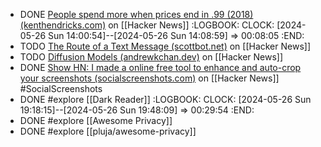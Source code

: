 - DONE [People spend more when prices end in .99 (2018) (kenthendricks.com)](https://news.ycombinator.com/item?id=40474736) on [[Hacker News]]
  :LOGBOOK:
  CLOCK: [2024-05-26 Sun 14:00:54]--[2024-05-26 Sun 14:08:59] =>  00:08:05
  :END:
- TODO [The Route of a Text Message (scottbot.net)](https://news.ycombinator.com/item?id=18921434) on [[Hacker News]]
- TODO [Diffusion Models (andrewkchan.dev)](https://news.ycombinator.com/item?id=40471419) on [[Hacker News]]
- DONE [Show HN: I made a online free tool to enhance and auto-crop your screenshots (socialscreenshots.com)](https://news.ycombinator.com/item?id=40480832) on [[Hacker News]] #SocialScreenshots
- DONE #explore [[Dark Reader]]
  :LOGBOOK:
  CLOCK: [2024-05-26 Sun 19:18:15]--[2024-05-26 Sun 19:48:09] =>  00:29:54
  :END:
- DONE #explore [[Awesome Privacy]]
- DONE #explore [[pluja/awesome-privacy]]